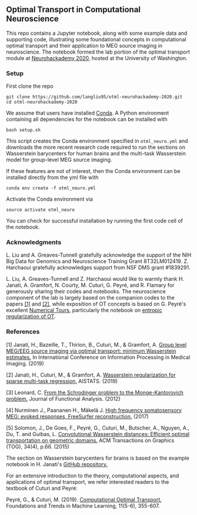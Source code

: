 ## Optimal Transport in Computational Neuroscience

This repo contains a Jupyter notebook, along with some example data and supporting code, illustrating some foundational concepts in computational optimal transport and their application to MEG source imaging in neuroscience. The notebook formed the lab portion of the optimal transport module at [Neurohackademy 2020](https://neurohackademy.org/), hosted at the University of Washington.

### Setup

First clone the repo

```
git clone https://github.com/langliu95/otml-neurohackademy-2020.git
cd otml-neurohackademy-2020
```

We assume that users have installed [Conda](https://docs.conda.io/projects/conda/en/latest/user-guide/install/#regular-installation). A Python environment containing all dependencies for the notebook can be installed with

```
bash setup.sh
```

This script creates the Conda environment specified in `otml_neuro.yml` and downloads the more recent research code required to run the sections on Wasserstein barycenters for human brains and the multi-task Wasserstein model for group-level MEG source imaging.

If these features are not of interest, then the Conda environment can be installed directly from the yml file with

```
conda env create -f otml_neuro.yml
```

Activate the Conda environment via

```
source activate otml_neuro
```

You can check for successful installation by running the first code cell of the notebook.


### Acknowledgments

L. Liu and A. Greaves-Tunnell gratefully acknowledge the support of the NIH Big Data for Genomics and Neuroscience Training Grant 8T32LM012419. Z. Harchaoui gratefully acknowledges support from NSF DMS grant #1839291.

L. Liu, A. Greaves-Tunnell and Z. Harchaoui would like to warmly thank H. Janati, A. Gramfort, N. Courty, M. Cuturi, G. Peyré, and R. Flamary for generously sharing their codes and notebooks. The neuroscience component of the lab is largely based on the companion codes to the papers [[1]](https://arxiv.org/pdf/1902.04812.pdf) and [[2]](https://arxiv.org/pdf/1805.07833.pdf), while exposition of OT concepts is based on G. Peyré's excellent [Numerical Tours](https://www.numerical-tours.com/python/), particularly the notebook on [entropic regularization of OT](https://nbviewer.jupyter.org/github/gpeyre/numerical-tours/blob/master/python/optimaltransp_5_entropic.ipynb).


### References

[1] Janati, H., Bazeille, T., Thirion, B., Cuturi, M., & Gramfort, A. [Group level MEG/EEG source imaging via optimal transport: minimum Wasserstein estimates.](https://arxiv.org/pdf/1902.04812.pdf) In International Conference on Information Processing in Medical Imaging. (2019)

[2] Janati, H., Cuturi, M., & Gramfort, A. [Wasserstein regularization for sparse multi-task regression.](https://arxiv.org/pdf/1805.07833.pdf) AISTATS. (2019)

[3] Leonard, C. [From the Schrodinger problem to the Monge-Kantorovich problem.](https://arxiv.org/abs/1011.2564) Journal of Functional Analysis. (2012)

[4] Nurminen J., Paananen H., Mäkelä J. [High frequency somatosensory MEG: evoked responses, FreeSurfer reconstruction.](https://zenodo.org/record/889235) (2017)

[5] Solomon, J., De Goes, F., Peyré, G., Cuturi, M., Butscher, A., Nguyen, A., Du, T. and Guibas, L. [Convolutional Wasserstein distances: Efficient optimal transportation on geometric domains.](https://hal.archives-ouvertes.fr/hal-01188953/document) ACM Transactions on Graphics (TOG), 34(4), p.66. (2015)

The section on Wasserstein barycenters for brains is based on the example notebook in H. Janati's [GitHub repository.](https://github.com/hichamjanati/OT-tutorials)

For an extensive introduction to the theory, computational aspects, and applications of optimal transport, we refer interested readers to the textbook of Cuturi and Peyré:

Peyré, G., & Cuturi, M. (2019). [Computational Optimal Transport.](https://www.nowpublishers.com/article/Details/MAL-073) Foundations and Trends in Machine Learning, 11(5-6), 355-607.

